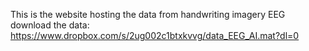 This is the website hosting the data from handwriting imagery EEG
download the data:
https://www.dropbox.com/s/2ug002c1btxkvvg/data_EEG_AI.mat?dl=0
